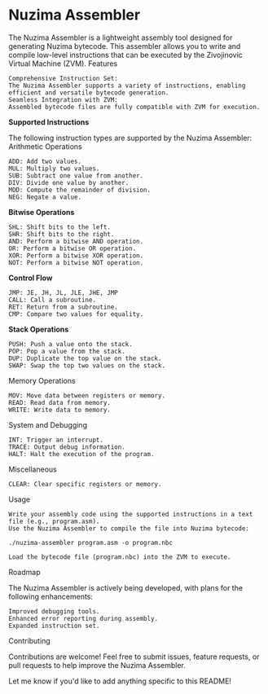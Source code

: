 # **Nuzima Assembler**

The Nuzima Assembler is a lightweight assembly tool designed for generating Nuzima bytecode. This assembler allows you to write and compile low-level instructions that can be executed by the Zivojinovic Virtual Machine (ZVM).
Features

    Comprehensive Instruction Set:
    The Nuzima Assembler supports a variety of instructions, enabling efficient and versatile bytecode generation.
    Seamless Integration with ZVM:
    Assembled bytecode files are fully compatible with ZVM for execution.

**Supported Instructions**

The following instruction types are supported by the Nuzima Assembler:
Arithmetic Operations

    ADD: Add two values.
    MUL: Multiply two values.
    SUB: Subtract one value from another.
    DIV: Divide one value by another.
    MOD: Compute the remainder of division.
    NEG: Negate a value.

**Bitwise Operations**

    SHL: Shift bits to the left.
    SHR: Shift bits to the right.
    AND: Perform a bitwise AND operation.
    OR: Perform a bitwise OR operation.
    XOR: Perform a bitwise XOR operation.
    NOT: Perform a bitwise NOT operation.

**Control Flow**

    JMP: JE, JH, JL, JLE, JHE, JMP
    CALL: Call a subroutine.
    RET: Return from a subroutine.
    CMP: Compare two values for equality.

**Stack Operations**

    PUSH: Push a value onto the stack.
    POP: Pop a value from the stack.
    DUP: Duplicate the top value on the stack.
    SWAP: Swap the top two values on the stack.

Memory Operations

    MOV: Move data between registers or memory.
    READ: Read data from memory.
    WRITE: Write data to memory.

System and Debugging

    INT: Trigger an interrupt.
    TRACE: Output debug information.
    HALT: Halt the execution of the program.

Miscellaneous

    CLEAR: Clear specific registers or memory.

Usage

    Write your assembly code using the supported instructions in a text file (e.g., program.asm).
    Use the Nuzima Assembler to compile the file into Nuzima bytecode:

    ./nuzima-assembler program.asm -o program.nbc

    Load the bytecode file (program.nbc) into the ZVM to execute.

Roadmap

The Nuzima Assembler is actively being developed, with plans for the following enhancements:

    Improved debugging tools.
    Enhanced error reporting during assembly.
    Expanded instruction set.

Contributing

Contributions are welcome! Feel free to submit issues, feature requests, or pull requests to help improve the Nuzima Assembler.

Let me know if you'd like to add anything specific to this README!
